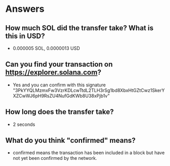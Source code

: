 # Answers

## How much SOL did the transfer take? What is this in USD?
- 0.000005 SOL, 0.0000013 USD
## Can you find your transaction on https://explorer.solana.com?
- Yes and you can confirm with this signature "3PkYYQLMzmxFw3VzrKDLcwTtdL2TLH3rSg1bd8XbxHtGZtCwz1SkerYXZCwWJ6pH9RsZU4NufGdKWb8U38xPjb1v"
## How long does the transfer take?
- 2 seconds
## What do you think "confirmed" means?
- confirmed means the transaction has been included in a block but have not yet been confirmed by the network.